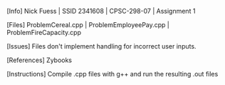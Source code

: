 [Info]
Nick Fuess | SSID 2341608 | CPSC-298-07 | Assignment 1

[Files]
ProblemCereal.cpp | ProblemEmployeePay.cpp | ProblemFireCapacity.cpp

[Issues]
Files don't implement handling for incorrect user inputs. 

[References]
Zybooks

[Instructions]
Compile .cpp files with g++ and run the resulting .out files
